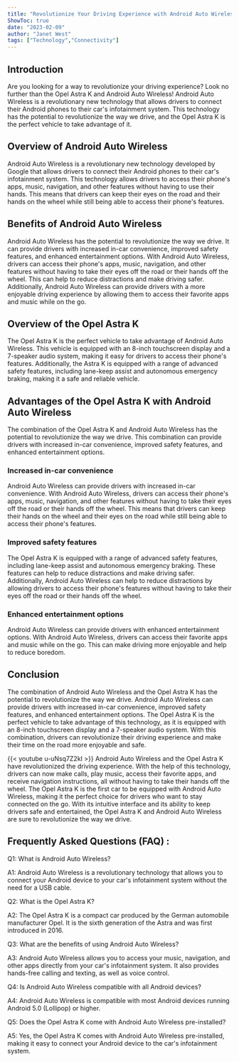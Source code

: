 ```yaml
---
title: "Revolutionize Your Driving Experience with Android Auto Wireless and the Opel Astra K!"
ShowToc: true 
date: "2023-02-09"
author: "Janet West" 
tags: ["Technology","Connectivity"]
---
```

## Introduction

Are you looking for a way to revolutionize your driving experience? Look no further than the Opel Astra K and Android Auto Wireless! Android Auto Wireless is a revolutionary new technology that allows drivers to connect their Android phones to their car's infotainment system. This technology has the potential to revolutionize the way we drive, and the Opel Astra K is the perfect vehicle to take advantage of it.

## Overview of Android Auto Wireless

Android Auto Wireless is a revolutionary new technology developed by Google that allows drivers to connect their Android phones to their car's infotainment system. This technology allows drivers to access their phone's apps, music, navigation, and other features without having to use their hands. This means that drivers can keep their eyes on the road and their hands on the wheel while still being able to access their phone's features.

## Benefits of Android Auto Wireless

Android Auto Wireless has the potential to revolutionize the way we drive. It can provide drivers with increased in-car convenience, improved safety features, and enhanced entertainment options. With Android Auto Wireless, drivers can access their phone's apps, music, navigation, and other features without having to take their eyes off the road or their hands off the wheel. This can help to reduce distractions and make driving safer. Additionally, Android Auto Wireless can provide drivers with a more enjoyable driving experience by allowing them to access their favorite apps and music while on the go.

## Overview of the Opel Astra K

The Opel Astra K is the perfect vehicle to take advantage of Android Auto Wireless. This vehicle is equipped with an 8-inch touchscreen display and a 7-speaker audio system, making it easy for drivers to access their phone's features. Additionally, the Astra K is equipped with a range of advanced safety features, including lane-keep assist and autonomous emergency braking, making it a safe and reliable vehicle.

## Advantages of the Opel Astra K with Android Auto Wireless

The combination of the Opel Astra K and Android Auto Wireless has the potential to revolutionize the way we drive. This combination can provide drivers with increased in-car convenience, improved safety features, and enhanced entertainment options.

### Increased in-car convenience

Android Auto Wireless can provide drivers with increased in-car convenience. With Android Auto Wireless, drivers can access their phone's apps, music, navigation, and other features without having to take their eyes off the road or their hands off the wheel. This means that drivers can keep their hands on the wheel and their eyes on the road while still being able to access their phone's features.

### Improved safety features

The Opel Astra K is equipped with a range of advanced safety features, including lane-keep assist and autonomous emergency braking. These features can help to reduce distractions and make driving safer. Additionally, Android Auto Wireless can help to reduce distractions by allowing drivers to access their phone's features without having to take their eyes off the road or their hands off the wheel.

### Enhanced entertainment options

Android Auto Wireless can provide drivers with enhanced entertainment options. With Android Auto Wireless, drivers can access their favorite apps and music while on the go. This can make driving more enjoyable and help to reduce boredom.

## Conclusion

The combination of Android Auto Wireless and the Opel Astra K has the potential to revolutionize the way we drive. Android Auto Wireless can provide drivers with increased in-car convenience, improved safety features, and enhanced entertainment options. The Opel Astra K is the perfect vehicle to take advantage of this technology, as it is equipped with an 8-inch touchscreen display and a 7-speaker audio system. With this combination, drivers can revolutionize their driving experience and make their time on the road more enjoyable and safe.

{{< youtube u-uNsq7Z2kI >}} 
Android Auto Wireless and the Opel Astra K have revolutionized the driving experience. With the help of this technology, drivers can now make calls, play music, access their favorite apps, and receive navigation instructions, all without having to take their hands off the wheel. The Opel Astra K is the first car to be equipped with Android Auto Wireless, making it the perfect choice for drivers who want to stay connected on the go. With its intuitive interface and its ability to keep drivers safe and entertained, the Opel Astra K and Android Auto Wireless are sure to revolutionize the way we drive.

## Frequently Asked Questions (FAQ) :
Q1: What is Android Auto Wireless?

A1: Android Auto Wireless is a revolutionary technology that allows you to connect your Android device to your car's infotainment system without the need for a USB cable. 

Q2: What is the Opel Astra K?

A2: The Opel Astra K is a compact car produced by the German automobile manufacturer Opel. It is the sixth generation of the Astra and was first introduced in 2016.

Q3: What are the benefits of using Android Auto Wireless?

A3: Android Auto Wireless allows you to access your music, navigation, and other apps directly from your car's infotainment system. It also provides hands-free calling and texting, as well as voice control.

Q4: Is Android Auto Wireless compatible with all Android devices?

A4: Android Auto Wireless is compatible with most Android devices running Android 5.0 (Lollipop) or higher.

Q5: Does the Opel Astra K come with Android Auto Wireless pre-installed?

A5: Yes, the Opel Astra K comes with Android Auto Wireless pre-installed, making it easy to connect your Android device to the car's infotainment system.


